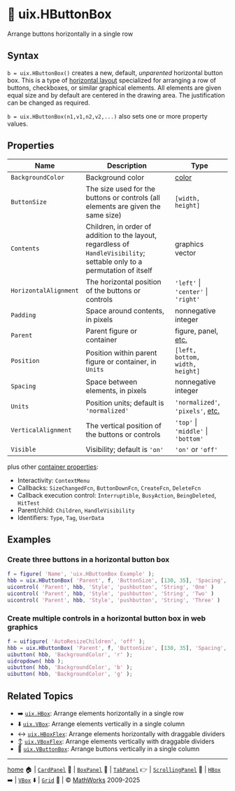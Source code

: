 # :traffic_light: uix.HButtonBox

Arrange buttons horizontally in a single row

## Syntax

`b = uix.HButtonBox()` creates a new, default, *unparented* horizontal button box. This is a type of [horizontal layout](uixHBox.md) specialized for arranging a row of buttons, checkboxes, or similar graphical elements. All elements are given equal size and by default are centered in the drawing area. The justification can be changed as required.

`b = uix.HButtonBox(n1,v1,n2,v2,...)` also sets one or more property values.

## Properties

| Name | Description | Type |
| --- | --- | --- |
| `BackgroundColor` | Background color | [color](https://www.mathworks.com/help/matlab/creating_plots/specify-plot-colors.html) |
| `ButtonSize` | The size used for the buttons or controls (all elements are given the same size) | `[width, height]` |
| `Contents` | Children, in order of addition to the layout, regardless of `HandleVisibility`; settable only to a permutation of itself | graphics vector |
| `HorizontalAlignment` | The horizontal position of the buttons or controls | `'left'` \| `'center'` \| `'right'` |
| `Padding` | Space around contents, in pixels | nonnegative integer |
| `Parent` | Parent figure or container | figure, panel, [etc.](https://www.mathworks.com/help/matlab/ref/matlab.ui.container.panel-properties.html#mw_e4809363-1f35-4bc7-89f8-36ed9cccb017) |
| `Position` | Position within parent figure or container, in `Units` | `[left, bottom, width, height]`  |
| `Spacing` | Space between elements, in pixels | nonnegative integer |
| `Units` | Position units; default is `'normalized'` | `'normalized'`, `'pixels'`, [etc.](https://www.mathworks.com/help/matlab/ref/matlab.ui.container.panel-properties.html#bub8wap-1_sep_shared-Position) |
| `VerticalAlignment` | The vertical position of the buttons or controls | `'top'` \| `'middle'` \| `'bottom'` |
| `Visible` | Visibility; default is `'on'` | `'on'` or `'off'` |

plus other [container properties](https://www.mathworks.com/help/matlab/ref/matlab.ui.container.panel-properties.html):
* Interactivity: `ContextMenu`
* Callbacks: `SizeChangedFcn`, `ButtonDownFcn`, `CreateFcn`, `DeleteFcn`
* Callback execution control: `Interruptible`, `BusyAction`, `BeingDeleted`, `HitTest`
* Parent/child: `Children`, `HandleVisibility`
* Identifiers: `Type`, `Tag`, `UserData`

## Examples

### Create three buttons in a horizontal button box

```matlab
f = figure( 'Name', 'uix.HButtonBox Example' );
hbb = uix.HButtonBox( 'Parent', f, 'ButtonSize', [130, 35], 'Spacing', 5 );
uicontrol( 'Parent', hbb, 'Style', 'pushbutton', 'String', 'One' )
uicontrol( 'Parent', hbb, 'Style', 'pushbutton', 'String', 'Two' )
uicontrol( 'Parent', hbb, 'Style', 'pushbutton', 'String', 'Three' )
```

### Create multiple controls in a horizontal button box in web graphics

```matlab
f = uifigure( 'AutoResizeChildren', 'off' );
hbb = uix.HButtonBox( 'Parent', f, 'ButtonSize', [130, 35], 'Spacing', 5 );
uibutton( hbb, 'BackgroundColor', 'r' );
uidropdown( hbb );
uibutton( hbb, 'BackgroundColor', 'b' );
uibutton( hbb, 'BackgroundColor', 'g' );
```

## Related Topics

* :arrow_right: [`uix.HBox`](uixHBox.md): Arrange elements horizontally in a single row
* :arrow_down: [`uix.VBox`](uixVBox.md): Arrange elements vertically in a single column
* :left_right_arrow: [`uix.HBoxFlex`](uixHBox.md): Arrange elements horizontally with draggable dividers
* :arrow_up_down: [`uix.VBoxFlex`](uixVBox.md): Arrange elements vertically with draggable dividers
* :vertical_traffic_light: [`uix.VButtonBox`](uixVButtonBox.md): Arrange buttons vertically in a single column

___

[home](index.md) :house: | [`CardPanel`](uixCardPanel.md) :card_index: | [`BoxPanel`](uixBoxPanel.md) :black_square_button: | [`TabPanel`](uixTabPanel.md) :point_right: | [`ScrollingPanel`](uixScrollingPanel.md) :scroll: | [`HBox`](uixHBox.md) :arrow_right: | [`VBox`](uixVBox.md) :arrow_down: | [`Grid`](uixGrid.md) :symbols: | :copyright: [MathWorks](https://www.mathworks.com/services/consulting.html) 2009-2025